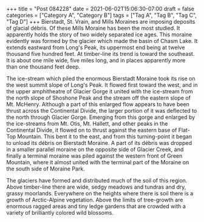 +++
title = "Post 084228"
date = 2021-06-02T15:06:30-07:00
draft = false
categories = ["Category A", "Category B"]
tags = ["Tag A", "Tag B", "Tag C", "Tag D"]
+++
Bierstadt, St. Vrain, and Mills Moraines are imposing deposits of glacial débris. Of these Mills Moraine has been the most studied. It apparently holds the story of two widely separated ice ages. This moraine evidently was formed by the glacier which made the basin of Chasm Lake. It extends eastward from Long's Peak, its uppermost end being at twelve thousand five hundred feet. At timber-line its trend is toward the southeast. It is about one mile wide, five miles long, and in places apparently more than one thousand feet deep.

The ice-stream which piled the enormous Bierstadt Moraine took its rise on the west summit slope of Long's Peak. It flowed first toward the west, and in the upper amphitheatre of Glacier Gorge it united with the ice-stream from the north slope of Shoshone Peak and the stream off the eastern slope of Mt. McHenry. Although a part of this enlarged flow appears to have been thrust across the Continental Divide, the larger portion of it was deflected to the north through Glacier Gorge. Emerging from this gorge and enlarged by the ice-streams from Mt. Otis, Mt. Hallett, and other peaks in the Continental Divide, it flowed on to thrust against the eastern base of Flat-Top Mountain. This bent it to the east, and from this turning-point it began to unload its débris on Bierstadt Moraine. A part of its débris was dropped in a smaller parallel moraine on the opposite side of Glacier Creek, and finally a terminal moraine was piled against the western front of Green Mountain, where it almost united with the terminal part of the Moraine on the south side of Moraine Park.

The glaciers have formed and distributed much of the soil of this region. Above timber-line there are wide, sedgy meadows and tundras and dry, grassy moorlands. Everywhere on the heights where there is soil there is a growth of Arctic-Alpine vegetation. Above the limits of tree-growth are enormous ragged areas and tiny ledge gardens that are crowded with a variety of brilliantly colored wild blossoms.
